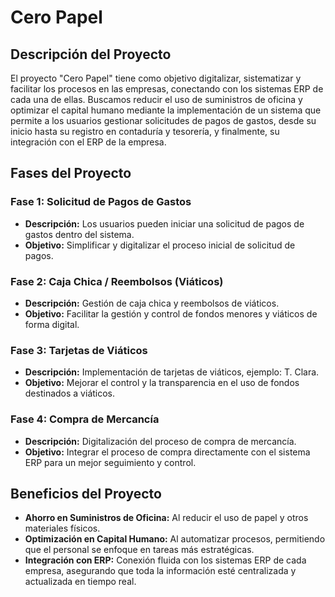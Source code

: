 # Cero Papel

## Descripción del Proyecto

El proyecto "Cero Papel" tiene como objetivo digitalizar, sistematizar y facilitar los procesos en las empresas, conectando con los sistemas ERP de cada una de ellas. Buscamos reducir el uso de suministros de oficina y optimizar el capital humano mediante la implementación de un sistema que permite a los usuarios gestionar solicitudes de pagos de gastos, desde su inicio hasta su registro en contaduría y tesorería, y finalmente, su integración con el ERP de la empresa.

## Fases del Proyecto

### Fase 1: Solicitud de Pagos de Gastos

- **Descripción:** Los usuarios pueden iniciar una solicitud de pagos de gastos dentro del sistema.
- **Objetivo:** Simplificar y digitalizar el proceso inicial de solicitud de pagos.

### Fase 2: Caja Chica / Reembolsos (Viáticos)

- **Descripción:** Gestión de caja chica y reembolsos de viáticos.
- **Objetivo:** Facilitar la gestión y control de fondos menores y viáticos de forma digital.

### Fase 3: Tarjetas de Viáticos

- **Descripción:** Implementación de tarjetas de viáticos, ejemplo: T. Clara.
- **Objetivo:** Mejorar el control y la transparencia en el uso de fondos destinados a viáticos.

### Fase 4: Compra de Mercancía

- **Descripción:** Digitalización del proceso de compra de mercancía.
- **Objetivo:** Integrar el proceso de compra directamente con el sistema ERP para un mejor seguimiento y control.

## Beneficios del Proyecto

- **Ahorro en Suministros de Oficina:** Al reducir el uso de papel y otros materiales físicos.
- **Optimización en Capital Humano:** Al automatizar procesos, permitiendo que el personal se enfoque en tareas más estratégicas.
- **Integración con ERP:** Conexión fluida con los sistemas ERP de cada empresa, asegurando que toda la información esté centralizada y actualizada en tiempo real.